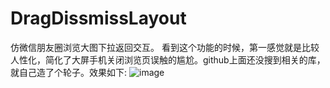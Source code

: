 # DragDissmissLayout
仿微信朋友圈浏览大图下拉返回交互。
看到这个功能的时候，第一感觉就是比较人性化，简化了大屏手机关闭浏览页误触的尴尬。github上面还没搜到相关的库，就自己造了个轮子。效果如下:
![image](https://github.com/yuanyang1991/DragDissmissLayout/blob/master/wechat_image.gif)
